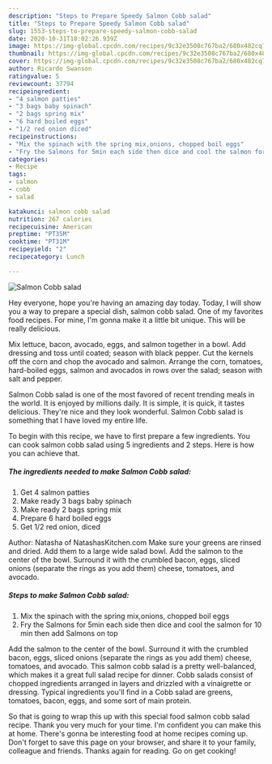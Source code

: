 ```yaml
---
description: "Steps to Prepare Speedy Salmon Cobb salad"
title: "Steps to Prepare Speedy Salmon Cobb salad"
slug: 1553-steps-to-prepare-speedy-salmon-cobb-salad
date: 2020-10-31T10:02:26.939Z
image: https://img-global.cpcdn.com/recipes/9c32e3508c767ba2/680x482cq70/salmon-cobb-salad-recipe-main-photo.jpg
thumbnail: https://img-global.cpcdn.com/recipes/9c32e3508c767ba2/680x482cq70/salmon-cobb-salad-recipe-main-photo.jpg
cover: https://img-global.cpcdn.com/recipes/9c32e3508c767ba2/680x482cq70/salmon-cobb-salad-recipe-main-photo.jpg
author: Ricardo Swanson
ratingvalue: 5
reviewcount: 37794
recipeingredient:
- "4 salmon patties"
- "3 bags baby spinach"
- "2 bags spring mix"
- "6 hard boiled eggs"
- "1/2 red onion diced"
recipeinstructions:
- "Mix the spinach with the spring mix,onions, chopped boil eggs"
- "Fry the Salmons for 5min each side then dice and cool the salmon for 10 min then add Salmons on top"
categories:
- Recipe
tags:
- salmon
- cobb
- salad

katakunci: salmon cobb salad 
nutrition: 267 calories
recipecuisine: American
preptime: "PT35M"
cooktime: "PT31M"
recipeyield: "2"
recipecategory: Lunch

---
```



![Salmon Cobb salad](https://img-global.cpcdn.com/recipes/9c32e3508c767ba2/680x482cq70/salmon-cobb-salad-recipe-main-photo.jpg)

Hey everyone, hope you're having an amazing day today. Today, I will show you a way to prepare a special dish, salmon cobb salad. One of my favorites food recipes. For mine, I'm gonna make it a little bit unique. This will be really delicious.

Mix lettuce, bacon, avocado, eggs, and salmon together in a bowl. Add dressing and toss until coated; season with black pepper. Cut the kernels off the corn and chop the avocado and salmon. Arrange the corn, tomatoes, hard-boiled eggs, salmon and avocados in rows over the salad; season with salt and pepper.

Salmon Cobb salad is one of the most favored of recent trending meals in the world. It is enjoyed by millions daily. It is simple, it is quick, it tastes delicious. They're nice and they look wonderful. Salmon Cobb salad is something that I have loved my entire life.


To begin with this recipe, we have to first prepare a few ingredients. You can cook salmon cobb salad using 5 ingredients and 2 steps. Here is how you can achieve that.

<!--inarticleads1-->

##### The ingredients needed to make Salmon Cobb salad:

1. Get 4 salmon patties
1. Make ready 3 bags baby spinach
1. Make ready 2 bags spring mix
1. Prepare 6 hard boiled eggs
1. Get 1/2 red onion, diced


Author: Natasha of NatashasKitchen.com Make sure your greens are rinsed and dried. Add them to a large wide salad bowl. Add the salmon to the center of the bowl. Surround it with the crumbled bacon, eggs, sliced onions (separate the rings as you add them) cheese, tomatoes, and avocado. 

<!--inarticleads2-->

##### Steps to make Salmon Cobb salad:

1. Mix the spinach with the spring mix,onions, chopped boil eggs
1. Fry the Salmons for 5min each side then dice and cool the salmon for 10 min then add Salmons on top


Add the salmon to the center of the bowl. Surround it with the crumbled bacon, eggs, sliced onions (separate the rings as you add them) cheese, tomatoes, and avocado. This salmon cobb salad is a pretty well-balanced, which makes it a great full salad recipe for dinner. Cobb salads consist of chopped ingredients arranged in layers and drizzled with a vinaigrette or dressing. Typical ingredients you&#39;ll find in a Cobb salad are greens, tomatoes, bacon, eggs, and some sort of main protein. 

So that is going to wrap this up with this special food salmon cobb salad recipe. Thank you very much for your time. I'm confident you can make this at home. There's gonna be interesting food at home recipes coming up. Don't forget to save this page on your browser, and share it to your family, colleague and friends. Thanks again for reading. Go on get cooking!

